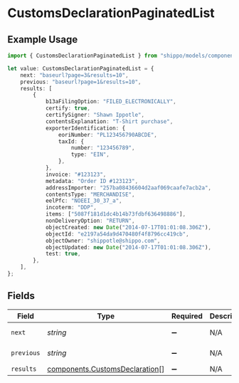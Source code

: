 # CustomsDeclarationPaginatedList

## Example Usage

```typescript
import { CustomsDeclarationPaginatedList } from "shippo/models/components";

let value: CustomsDeclarationPaginatedList = {
    next: "baseurl?page=3&results=10",
    previous: "baseurl?page=1&results=10",
    results: [
        {
            b13aFilingOption: "FILED_ELECTRONICALLY",
            certify: true,
            certifySigner: "Shawn Ippotle",
            contentsExplanation: "T-Shirt purchase",
            exporterIdentification: {
                eoriNumber: "PL123456790ABCDE",
                taxId: {
                    number: "123456789",
                    type: "EIN",
                },
            },
            invoice: "#123123",
            metadata: "Order ID #123123",
            addressImporter: "257ba08436604d2aaf069caafe7acb2a",
            contentsType: "MERCHANDISE",
            eelPfc: "NOEEI_30_37_a",
            incoterm: "DDP",
            items: ["5087f181d1dc4b14b73fdbf636498886"],
            nonDeliveryOption: "RETURN",
            objectCreated: new Date("2014-07-17T01:01:08.306Z"),
            objectId: "e2197a54da9d470480f4f8796cc419cb",
            objectOwner: "shippotle@shippo.com",
            objectUpdated: new Date("2014-07-17T01:01:08.306Z"),
            test: true,
        },
    ],
};
```

## Fields

| Field                                                                            | Type                                                                             | Required                                                                         | Description                                                                      | Example                                                                          |
| -------------------------------------------------------------------------------- | -------------------------------------------------------------------------------- | -------------------------------------------------------------------------------- | -------------------------------------------------------------------------------- | -------------------------------------------------------------------------------- |
| `next`                                                                           | *string*                                                                         | :heavy_minus_sign:                                                               | N/A                                                                              | baseurl?page=3&results=10                                                        |
| `previous`                                                                       | *string*                                                                         | :heavy_minus_sign:                                                               | N/A                                                                              | baseurl?page=1&results=10                                                        |
| `results`                                                                        | [components.CustomsDeclaration](../../models/components/customsdeclaration.md)[] | :heavy_minus_sign:                                                               | N/A                                                                              |                                                                                  |